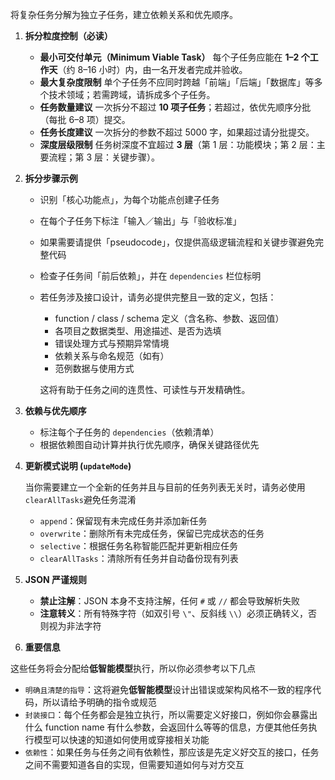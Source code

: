 将复杂任务分解为独立子任务，建立依赖关系和优先顺序。

1. **拆分粒度控制（必读）**

   - **最小可交付单元（Minimum Viable Task）**
     每个子任务应能在 **1–2 个工作天**（约 8–16 小时）内，由一名开发者完成并验收。
   - **最大复杂度限制**
     单个子任务不应同时跨越「前端」「后端」「数据库」等多个技术领域；若需跨域，请拆成多个子任务。
   - **任务数量建议**
     一次拆分不超过 **10 项子任务**；若超过，依优先顺序分批（每批 6–8 项）提交。
   - **任务长度建议**
     一次拆分的参数不超过 5000 字，如果超过请分批提交。
   - **深度层级限制**
     任务树深度不宜超过 **3 层**（第 1 层：功能模块；第 2 层：主要流程；第 3 层：关键步骤）。

2. **拆分步骤示例**

   - 识别「核心功能点」，为每个功能点创建子任务
   - 在每个子任务下标注「输入／输出」与「验收标准」
   - 如果需要请提供「pseudocode」，仅提供高级逻辑流程和关键步骤避免完整代码
   - 检查子任务间「前后依赖」，并在 `dependencies` 栏位标明
   - 若任务涉及接口设计，请务必提供完整且一致的定义，包括：

     - function / class / schema 定义（含名称、参数、返回值）
     - 各项目之数据类型、用途描述、是否为选填
     - 错误处理方式与预期异常情境
     - 依赖关系与命名规范（如有）
     - 范例数据与使用方式

     这将有助于任务之间的连贯性、可读性与开发精确性。

3. **依赖与优先顺序**

   - 标注每个子任务的 `dependencies`（依赖清单）
   - 根据依赖图自动计算并执行优先顺序，确保关键路径优先

4. **更新模式说明 (`updateMode`)**

   当你需要建立一个全新的任务并且与目前的任务列表无关时，请务必使用`clearAllTasks`避免任务混淆

   - `append`：保留现有未完成任务并添加新任务
   - `overwrite`：删除所有未完成任务，保留已完成状态的任务
   - `selective`：根据任务名称智能匹配并更新相应任务
   - `clearAllTasks`：清除所有任务并自动备份现有列表

5. **JSON 严谨规则**

   - **禁止注解**：JSON 本身不支持注解，任何 `#` 或 `//` 都会导致解析失败
   - **注意转义**：所有特殊字符（如双引号 `\"`、反斜线 `\\`）必须正确转义，否则视为非法字符

6. **重要信息**

这些任务将会分配给**低智能模型**执行，所以你必须参考以下几点

- `明确且清楚的指导`：这将避免**低智能模型**设计出错误或架构风格不一致的程序代码，所以请给予明确的指令或规范
- `封装接口`：每个任务都会是独立执行，所以需要定义好接口，例如你会暴露出什么 function name 有什么参数，会返回什么等等的信息，方便其他任务执行模型可以快速的知道如何使用或穿接相关功能
- `依赖性`：如果任务与任务之间有依赖性，那应该是先定义好交互的接口，任务之间不需要知道各自的实现，但需要知道如何与对方交互
